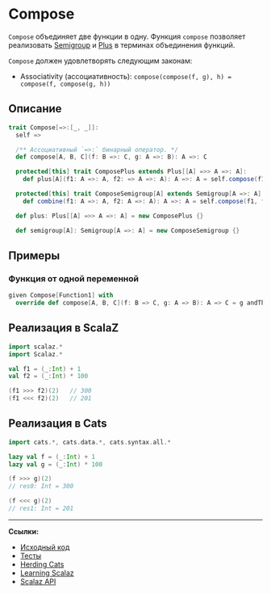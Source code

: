 # Compose

`Compose` объединяет две функции в одну.
Функция `compose` позволяет реализовать [Semigroup](https://scalabook.gitflic.space/docs/typeclass/monoid/semigroup) 
и [Plus](https://scalabook.gitflic.space/docs/typeclass/monad/plus) в терминах объединения функций.

`Compose` должен удовлетворять следующим законам:

- Associativity (ассоциативность): `compose(compose(f, g), h) = compose(f, compose(g, h))`


## Описание

```scala
trait Compose[=>:[_, _]]:
  self =>

  /** Ассоциативный `=>:` бинарный оператор. */
  def compose[A, B, C](f: B =>: C, g: A =>: B): A =>: C

  protected[this] trait ComposePlus extends Plus[[A] =>> A =>: A]:
    def plus[A](f1: A =>: A, f2: => A =>: A): A =>: A = self.compose(f1, f2)

  protected[this] trait ComposeSemigroup[A] extends Semigroup[A =>: A]:
    def combine(f1: A =>: A, f2: A =>: A): A =>: A = self.compose(f1, f2)

  def plus: Plus[[A] =>> A =>: A] = new ComposePlus {}

  def semigroup[A]: Semigroup[A =>: A] = new ComposeSemigroup {}
```

## Примеры

### Функция от одной переменной

```scala
given Compose[Function1] with
  override def compose[A, B, C](f: B => C, g: A => B): A => C = g andThen f
```


## Реализация в ScalaZ

```scala
import scalaz.*
import Scalaz.*

val f1 = (_:Int) + 1
val f2 = (_:Int) * 100

(f1 >>> f2)(2)   // 300
(f1 <<< f2)(2)   // 201
```


## Реализация в Cats

```scala
import cats.*, cats.data.*, cats.syntax.all.*

lazy val f = (_:Int) + 1
lazy val g = (_:Int) * 100

(f >>> g)(2)
// res0: Int = 300

(f <<< g)(2)
// res1: Int = 201
```


---

**Ссылки:**

- [Исходный код](https://gitflic.ru/project/artemkorsakov/scalabook/blob?file=examples%2Fsrc%2Fmain%2Fscala%2Ftypeclass%2Farrow%2FCompose.scala&plain=1)
- [Тесты](https://gitflic.ru/project/artemkorsakov/scalabook/blob?file=examples%2Fsrc%2Ftest%2Fscala%2Ftypeclass%2Farrow%2FComposeSuite.scala)
- [Herding Cats](http://eed3si9n.com/herding-cats/Arrow.html)
- [Learning Scalaz](http://eed3si9n.com/learning-scalaz/Arrow.html)
- [Scalaz API](https://javadoc.io/doc/org.scalaz/scalaz-core_3/7.3.6/scalaz/Compose.html)
